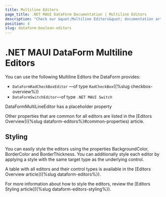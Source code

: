 ```yaml
---
title: Multiline Editors
page_title: .NET MAUI DataForm Documentation | Multiline Editors
description: "Check our &quot;Multiline Editors&quot; documentation article for Telerik DataForm for .NET MAUI control."
position: 4
slug: dataform-boolean-editors
---
```


# .NET MAUI DataForm Multiline Editors

You can use the following Multiline Editors the DataForm provides:

* `DataFormRadCheckBoxEditor` &mdash;of type `RadCheckBox`({%slug checkbox-overview%})
* `DataFormSwitchEditor`&mdash;of type `.NET MAUI Switch`

DataFormMultiLineEditor has a placeholder property

Other properties that are common for all editors are listed in the [Editors Overview]({%slug dataform-editors%}#common-properties) article.

## Styling 

You can easily style the editors using the properties BackgroundColor, BorderColor and BorderThickness. You can additionally style each editor by applying a style with the same target type as the underlying control.

A table with all editors and their control types is available in the [Editors Overview article]({%slug dataform-editors%}).


For more information about how to style the editors, review the [Editors Styling article]({%slug dataform-editors-styling%}).